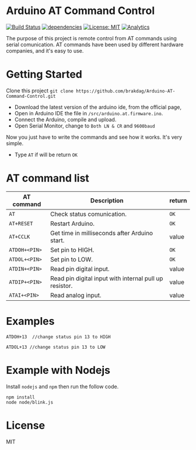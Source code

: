 # Arduino AT Command Control
[![Build Status](https://travis-ci.org/brakdag/Arduino-AT-Command-Control.svg?branch=master)](https://travis-ci.org/brakdag/Arduino-AT-Command-Control)   [![dependencies](https://david-dm.org/brakdag/Arduino-AT-Command-Control.svg?theme=shields.io)](https:///brakdag/Arduino-AT-Command-Control)   [![License: MIT](https://img.shields.io/badge/License-MIT-yellow.svg)](https://opensource.org/licenses/MIT)   [![Analytics](https://ga-beacon.appspot.com/UA-42105589-4/ArduinoATCommandControl/visita)](https://github.com/igrigorik/ga-beacon)


The purpose of this project is remote control from AT commands using serial comunication. AT commands have been used by different hardware companies, and it's easy to use.
# Getting Started
Clone this project
`git clone https://github.com/brakdag/Arduino-AT-Command-Control.git`

* Download the latest version of the arduino ide, from the official page,
* Open in Arduino IDE the file in `/src/arduino.at.firmware.ino`.
* Connect the Arduino, compile and upload.
* Open Serial Monitor, change to `Both LN & CR` and `9600baud`

Now you just have to write the commands and see how it works. It's very simple.

* Type `AT` if will be return `OK`   

# AT command list

| AT command | Description | return |
|-|-|-|
| `AT` | Check status comunication. | `OK` |
| `AT+RESET` | Restart Arduino. | `OK` 
| `AT+CCLK` | Get time in milliseconds after Arduino start. | value |
| `ATDOH+<PIN>`| Set pin to HIGH. | `OK` |
| `ATDOL+<PIN>`| Set pin to LOW. | `OK` |
| `ATDIN+<PIN>`| Read pin digital input. | value |
| `ATDIP+<PIN>`| Read pin digital input with internal pull up resistor. | value |
| `ATAI+<PIN>`| Read analog input. | value |

# Examples

```
ATDOH+13  //change status pin 13 to HIGH

ATDOL+13 //change status pin 13 to LOW

```

# Example with Nodejs
Install `nodejs` and `npm` then run the follow code.

```shell
npm install
node node/blink.js
```
# License

MIT
